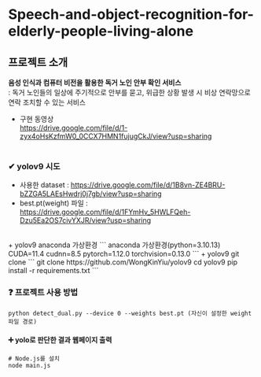 # Speech-and-object-recognition-for-elderly-people-living-alone

## 프로젝트 소개
**음성 인식과 컴퓨터 비전을 활용한 독거 노인 안부 확인 서비스**</br>
:  독거 노인들의 일상에 주기적으로 안부를 묻고, 위급한 상황 발생 시 비상 연락망으로 연락 조치할 수 있는 서비스</br>

+ 구현 동영상 </br>
https://drive.google.com/file/d/1-zyx4oHsKzfmW0_0CCX7HMN1fujugCkJ/view?usp=sharing
</br></br>

### ✔ yolov9 시도
+ 사용한 dataset : https://drive.google.com/file/d/1B8vn-ZE4BRU-bZZGA5LAEsHwdrj0j7gb/view?usp=sharing <br/> 
+ best.pt(weight) 파일 : https://drive.google.com/file/d/1FYmHv_5HWLFQeh-Dzu5Ea2OS7civYXJR/view?usp=sharing

 <br/> 
+ yolov9 anaconda 가상환경
```
anaconda 가상환경(python=3.10.13)
CUDA=11.4
cudnn=8.5
pytorch=1.12.0
torchvision=0.13.0
```
+ yolov9 git clone
```
git clone https://github.com/WongKinYiu/yolov9
cd yolov9
pip install -r requirements.txt
```


### ❓ 프로젝트 사용 방법
```
python detect_dual.py --device 0 --weights best.pt (자신이 설정한 weight파일 경로)

```

#### ➕ yolo로 판단한 결과 웹페이지 출력
```
# Node.js를 설치
node main.js
```



